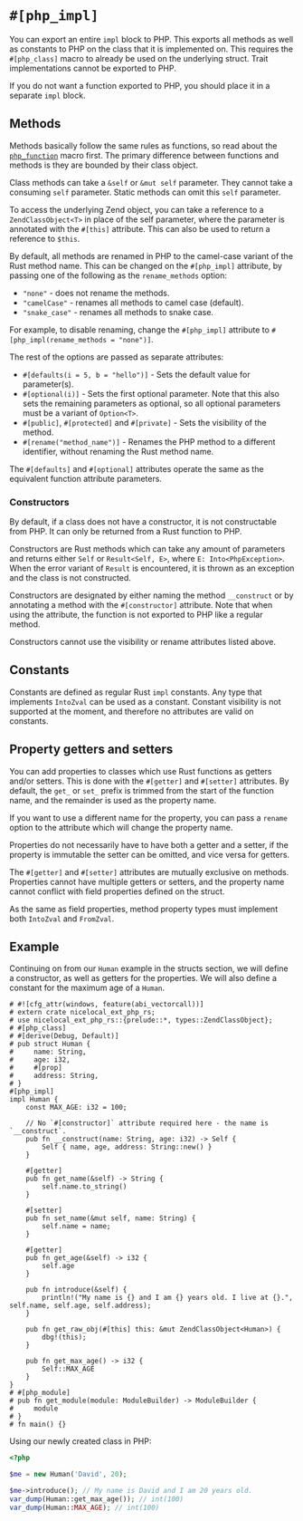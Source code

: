 # `#[php_impl]`

You can export an entire `impl` block to PHP. This exports all methods as well
as constants to PHP on the class that it is implemented on. This requires the
`#[php_class]` macro to already be used on the underlying struct. Trait
implementations cannot be exported to PHP.

If you do not want a function exported to PHP, you should place it in a separate
`impl` block.

## Methods

Methods basically follow the same rules as functions, so read about the
[`php_function`] macro first. The primary difference between functions and
methods is they are bounded by their class object.

Class methods can take a `&self` or `&mut self` parameter. They cannot take a
consuming `self` parameter. Static methods can omit this `self` parameter.

To access the underlying Zend object, you can take a reference to a
`ZendClassObject<T>` in place of the self parameter, where the parameter is
annotated with the `#[this]` attribute. This can also be used to return a
reference to `$this`.

By default, all methods are renamed in PHP to the camel-case variant of the Rust
method name. This can be changed on the `#[php_impl]` attribute, by passing one
of the following as the `rename_methods` option:

- `"none"` - does not rename the methods.
- `"camelCase"` - renames all methods to camel case (default).
- `"snake_case"` - renames all methods to snake case.

For example, to disable renaming, change the `#[php_impl]` attribute to
`#[php_impl(rename_methods = "none")]`.

The rest of the options are passed as separate attributes:

- `#[defaults(i = 5, b = "hello")]` - Sets the default value for parameter(s).
- `#[optional(i)]` - Sets the first optional parameter. Note that this also sets
  the remaining parameters as optional, so all optional parameters must be a
  variant of `Option<T>`.
- `#[public]`, `#[protected]` and `#[private]` - Sets the visibility of the
  method.
- `#[rename("method_name")]` - Renames the PHP method to a different identifier,
  without renaming the Rust method name.

The `#[defaults]` and `#[optional]` attributes operate the same as the
equivalent function attribute parameters.

### Constructors

By default, if a class does not have a constructor, it is not constructable from
PHP. It can only be returned from a Rust function to PHP.

Constructors are Rust methods which can take any amount of parameters and
returns either `Self` or `Result<Self, E>`, where `E: Into<PhpException>`. When
the error variant of `Result` is encountered, it is thrown as an exception and
the class is not constructed.

Constructors are designated by either naming the method `__construct` or by
annotating a method with the `#[constructor]` attribute. Note that when using
the attribute, the function is not exported to PHP like a regular method.

Constructors cannot use the visibility or rename attributes listed above.

## Constants

Constants are defined as regular Rust `impl` constants. Any type that implements
`IntoZval` can be used as a constant. Constant visibility is not supported at
the moment, and therefore no attributes are valid on constants.

## Property getters and setters

You can add properties to classes which use Rust functions as getters and/or
setters. This is done with the `#[getter]` and `#[setter]` attributes. By
default, the `get_` or `set_` prefix is trimmed from the start of the function
name, and the remainder is used as the property name.

If you want to use a different name for the property, you can pass a `rename`
option to the attribute which will change the property name.

Properties do not necessarily have to have both a getter and a setter, if the
property is immutable the setter can be omitted, and vice versa for getters.

The `#[getter]` and `#[setter]` attributes are mutually exclusive on methods.
Properties cannot have multiple getters or setters, and the property name cannot
conflict with field properties defined on the struct.

As the same as field properties, method property types must implement both
`IntoZval` and `FromZval`.

## Example

Continuing on from our `Human` example in the structs section, we will define a
constructor, as well as getters for the properties. We will also define a
constant for the maximum age of a `Human`.

```rust,no_run
# #![cfg_attr(windows, feature(abi_vectorcall))]
# extern crate nicelocal_ext_php_rs;
# use nicelocal_ext_php_rs::{prelude::*, types::ZendClassObject};
# #[php_class]
# #[derive(Debug, Default)]
# pub struct Human {
#     name: String,
#     age: i32,
#     #[prop]
#     address: String,
# }
#[php_impl]
impl Human {
    const MAX_AGE: i32 = 100;

    // No `#[constructor]` attribute required here - the name is `__construct`.
    pub fn __construct(name: String, age: i32) -> Self {
        Self { name, age, address: String::new() }
    }

    #[getter]
    pub fn get_name(&self) -> String {
        self.name.to_string()
    }

    #[setter]
    pub fn set_name(&mut self, name: String) {
        self.name = name;
    }

    #[getter]
    pub fn get_age(&self) -> i32 {
        self.age
    }

    pub fn introduce(&self) {
        println!("My name is {} and I am {} years old. I live at {}.", self.name, self.age, self.address);
    }

    pub fn get_raw_obj(#[this] this: &mut ZendClassObject<Human>) {
        dbg!(this);   
    }

    pub fn get_max_age() -> i32 {
        Self::MAX_AGE
    }
}
# #[php_module]
# pub fn get_module(module: ModuleBuilder) -> ModuleBuilder {
#     module
# }
# fn main() {}
```

Using our newly created class in PHP:

```php
<?php

$me = new Human('David', 20);

$me->introduce(); // My name is David and I am 20 years old.
var_dump(Human::get_max_age()); // int(100)
var_dump(Human::MAX_AGE); // int(100)
```

[`php_function`]: ./function.md
